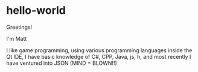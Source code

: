 # hello-world

Greetings!

I'm Matt

I like game programming, using various programming languages inside the Qt IDE,
I have basic knowledge of C#, CPP, Java, js, h, and most recently I have ventured into JSON (MIND = BLOWN!!)
